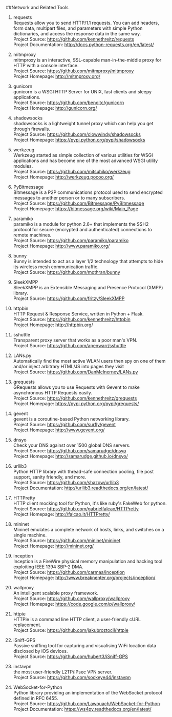 ##Network and Related Tools

1. requests  
Requests allow you to send HTTP/1.1 requests. You can add headers, form data, multipart files, and parameters with simple Python dictionaries, and access the response data in the same way.  
Project Source: https://github.com/kennethreitz/requests  
Project Documentation: http://docs.python-requests.org/en/latest/ 

1. mitmproxy  
mitmproxy is an interactive, SSL-capable man-in-the-middle proxy for HTTP with a console interface.  
Project Source: https://github.com/mitmproxy/mitmproxy  
Project Homepage: http://mitmproxy.org/

1. gunicorn  
gunicorn is a WSGI HTTP Server for UNIX, fast clients and sleepy applications.  
Project Source: https://github.com/benoitc/gunicorn  
Project Homepage: http://gunicorn.org/

1. shadowsocks  
shadowsocks is a lightweight tunnel proxy which can help you get through firewalls.  
Project Source: https://github.com/clowwindy/shadowsocks  
Project Homepage: https://pypi.python.org/pypi/shadowsocks

1. werkzeug  
Werkzeug started as simple collection of various utilities for WSGI applications and has become one of the most advanced WSGI utility modules.  
Project Source: https://github.com/mitsuhiko/werkzeug  
Project Homepage: http://werkzeug.pocoo.org/

1. PyBitmessage  
Bitmessage is a P2P communications protocol used to send encrypted messages to another person or to many subscribers.   
Project Source: https://github.com/Bitmessage/PyBitmessage  
Project Homepage: https://bitmessage.org/wiki/Main_Page  
 
1. paramiko  
paramiko is a module for python 2.6+ that implements the SSH2 protocol for secure (encrypted and authenticated) connections to remote machines.  
Project Source: https://github.com/paramiko/paramiko  
Project Homepage: http://www.paramiko.org/  

1. bunny  
Bunny is intended to act as a layer 1/2 technology that attempts to hide its wireless mesh communication traffic.   
Project Source: https://github.com/mothran/bunny  

1. SleekXMPP  
SleekXMPP is an Extensible Messaging and Presence Protocol (XMPP) library.  
Project Source: https://github.com/fritzy/SleekXMPP  

1. httpbin  
HTTP Request & Response Service, written in Python + Flask.  
Project Source: https://github.com/kennethreitz/httpbin   
Project Homepage: http://httpbin.org/  

1. sshuttle  
Transparent proxy server that works as a poor man's VPN.  
Project Source: https://github.com/apenwarr/sshuttle  

1. LANs.py  
Automatically find the most active WLAN users then spy on one of them and/or inject arbitrary HTML/JS into pages they visit  
Project Source: https://github.com/DanMcInerney/LANs.py  

1. grequests   
GRequests allows you to use Requests with Gevent to make asynchronous HTTP Requests easily.  
Project Source: https://github.com/kennethreitz/grequests   
Project Homepage: https://pypi.python.org/pypi/grequests/  

1. gevent  
gevent is a coroutine-based Python networking library.  
Project Source: https://github.com/surfly/gevent  
Project Homepage:  http://www.gevent.org/

1. dnsyo  
Check your DNS against over 1500 global DNS servers.  
Project Source: https://github.com/samarudge/dnsyo  
Project Homepage: http://samarudge.github.io/dnsyo/   

1. urllib3   
Python HTTP library with thread-safe connection pooling, file post support, sanity friendly, and more.   
Project Source: https://github.com/shazow/urllib3   
Project Documentation: http://urllib3.readthedocs.org/en/latest/ 

1. HTTPretty  
HTTP client mocking tool for Python, it's like ruby's FakeWeb for python.  
Project Source: https://github.com/gabrielfalcao/HTTPretty   
Project Homepage: http://falcao.it/HTTPretty/   

1. mininet  
Mininet emulates a complete network of hosts, links, and switches on a single machine.  
Project Source: https://github.com/mininet/mininet  
Project Homepage: http://mininet.org/  

1. inception   
Inception is a FireWire physical memory manipulation and hacking tool exploiting IEEE 1394 SBP-2 DMA.    
Project Source: https://github.com/carmaa/inception    
Project Homepage: http://www.breaknenter.org/projects/inception/   

1. wallproxy   
An intelligent scalable proxy framework.   
Project Source: https://github.com/wallproxy/wallproxy     
Project Homepage: https://code.google.com/p/wallproxy/   

1. httpie   
HTTPie is a command line HTTP client, a user-friendly cURL replacement.   
Project Source: https://github.com/jakubroztocil/httpie  

1. iSniff-GPS   
Passive sniffing tool for capturing and visualising WiFi location data disclosed by iOS devices.    
Project Source: https://github.com/hubert3/iSniff-GPS   

1. instavpn    
the most user-friendly L2TP/IPsec VPN server.    
Project Source: https://github.com/sockeye44/instavpn 

1. WebSocket-for-Python     
Python library providing an implementation of the WebSocket protocol defined in RFC 6455.     
Project Source: https://github.com/Lawouach/WebSocket-for-Python     
Project Documentation: https://ws4py.readthedocs.org/en/latest/    
